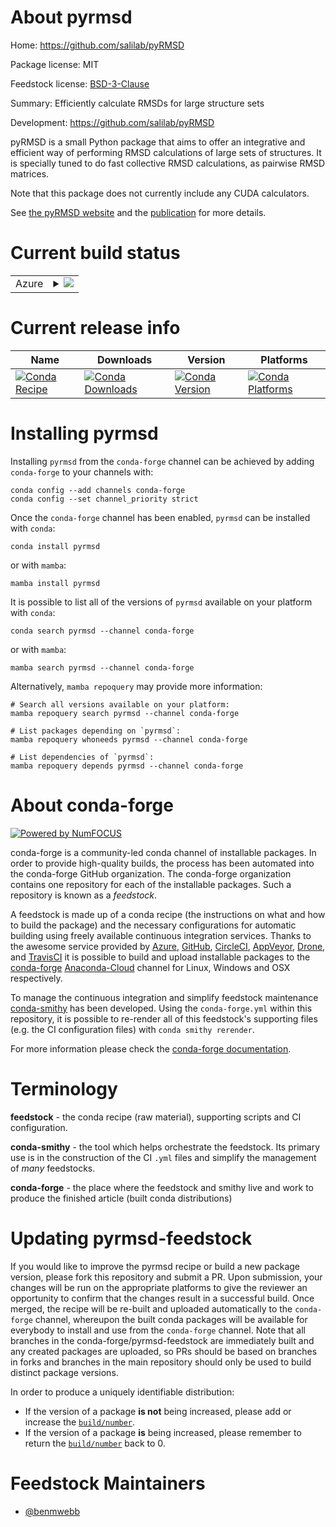 About pyrmsd
============

Home: https://github.com/salilab/pyRMSD

Package license: MIT

Feedstock license: [BSD-3-Clause](https://github.com/conda-forge/pyrmsd-feedstock/blob/main/LICENSE.txt)

Summary: Efficiently calculate RMSDs for large structure sets

Development: https://github.com/salilab/pyRMSD

pyRMSD is a small Python package that aims to offer an integrative
and efficient way of performing RMSD calculations of large sets of
structures. It is specially tuned to do fast collective RMSD
calculations, as pairwise RMSD matrices.

Note that this package does not currently include any CUDA calculators.

See [the pyRMSD website](https://github.com/salilab/pyRMSD)
and the [publication](https://doi.org/10.1093/bioinformatics/btt402)
for more details.


Current build status
====================


<table>
    
  <tr>
    <td>Azure</td>
    <td>
      <details>
        <summary>
          <a href="https://dev.azure.com/conda-forge/feedstock-builds/_build/latest?definitionId=16056&branchName=main">
            <img src="https://dev.azure.com/conda-forge/feedstock-builds/_apis/build/status/pyrmsd-feedstock?branchName=main">
          </a>
        </summary>
        <table>
          <thead><tr><th>Variant</th><th>Status</th></tr></thead>
          <tbody><tr>
              <td>linux_64_numpy1.19python3.7.____cpython</td>
              <td>
                <a href="https://dev.azure.com/conda-forge/feedstock-builds/_build/latest?definitionId=16056&branchName=main">
                  <img src="https://dev.azure.com/conda-forge/feedstock-builds/_apis/build/status/pyrmsd-feedstock?branchName=main&jobName=linux&configuration=linux_64_numpy1.19python3.7.____cpython" alt="variant">
                </a>
              </td>
            </tr><tr>
              <td>linux_64_numpy1.19python3.8.____cpython</td>
              <td>
                <a href="https://dev.azure.com/conda-forge/feedstock-builds/_build/latest?definitionId=16056&branchName=main">
                  <img src="https://dev.azure.com/conda-forge/feedstock-builds/_apis/build/status/pyrmsd-feedstock?branchName=main&jobName=linux&configuration=linux_64_numpy1.19python3.8.____cpython" alt="variant">
                </a>
              </td>
            </tr><tr>
              <td>linux_64_numpy1.19python3.9.____cpython</td>
              <td>
                <a href="https://dev.azure.com/conda-forge/feedstock-builds/_build/latest?definitionId=16056&branchName=main">
                  <img src="https://dev.azure.com/conda-forge/feedstock-builds/_apis/build/status/pyrmsd-feedstock?branchName=main&jobName=linux&configuration=linux_64_numpy1.19python3.9.____cpython" alt="variant">
                </a>
              </td>
            </tr><tr>
              <td>linux_64_numpy1.21python3.10.____cpython</td>
              <td>
                <a href="https://dev.azure.com/conda-forge/feedstock-builds/_build/latest?definitionId=16056&branchName=main">
                  <img src="https://dev.azure.com/conda-forge/feedstock-builds/_apis/build/status/pyrmsd-feedstock?branchName=main&jobName=linux&configuration=linux_64_numpy1.21python3.10.____cpython" alt="variant">
                </a>
              </td>
            </tr><tr>
              <td>osx_64_numpy1.19python3.7.____cpython</td>
              <td>
                <a href="https://dev.azure.com/conda-forge/feedstock-builds/_build/latest?definitionId=16056&branchName=main">
                  <img src="https://dev.azure.com/conda-forge/feedstock-builds/_apis/build/status/pyrmsd-feedstock?branchName=main&jobName=osx&configuration=osx_64_numpy1.19python3.7.____cpython" alt="variant">
                </a>
              </td>
            </tr><tr>
              <td>osx_64_numpy1.19python3.8.____cpython</td>
              <td>
                <a href="https://dev.azure.com/conda-forge/feedstock-builds/_build/latest?definitionId=16056&branchName=main">
                  <img src="https://dev.azure.com/conda-forge/feedstock-builds/_apis/build/status/pyrmsd-feedstock?branchName=main&jobName=osx&configuration=osx_64_numpy1.19python3.8.____cpython" alt="variant">
                </a>
              </td>
            </tr><tr>
              <td>osx_64_numpy1.19python3.9.____cpython</td>
              <td>
                <a href="https://dev.azure.com/conda-forge/feedstock-builds/_build/latest?definitionId=16056&branchName=main">
                  <img src="https://dev.azure.com/conda-forge/feedstock-builds/_apis/build/status/pyrmsd-feedstock?branchName=main&jobName=osx&configuration=osx_64_numpy1.19python3.9.____cpython" alt="variant">
                </a>
              </td>
            </tr><tr>
              <td>osx_64_numpy1.21python3.10.____cpython</td>
              <td>
                <a href="https://dev.azure.com/conda-forge/feedstock-builds/_build/latest?definitionId=16056&branchName=main">
                  <img src="https://dev.azure.com/conda-forge/feedstock-builds/_apis/build/status/pyrmsd-feedstock?branchName=main&jobName=osx&configuration=osx_64_numpy1.21python3.10.____cpython" alt="variant">
                </a>
              </td>
            </tr><tr>
              <td>win_64_numpy1.19python3.7.____cpython</td>
              <td>
                <a href="https://dev.azure.com/conda-forge/feedstock-builds/_build/latest?definitionId=16056&branchName=main">
                  <img src="https://dev.azure.com/conda-forge/feedstock-builds/_apis/build/status/pyrmsd-feedstock?branchName=main&jobName=win&configuration=win_64_numpy1.19python3.7.____cpython" alt="variant">
                </a>
              </td>
            </tr><tr>
              <td>win_64_numpy1.19python3.8.____cpython</td>
              <td>
                <a href="https://dev.azure.com/conda-forge/feedstock-builds/_build/latest?definitionId=16056&branchName=main">
                  <img src="https://dev.azure.com/conda-forge/feedstock-builds/_apis/build/status/pyrmsd-feedstock?branchName=main&jobName=win&configuration=win_64_numpy1.19python3.8.____cpython" alt="variant">
                </a>
              </td>
            </tr><tr>
              <td>win_64_numpy1.19python3.9.____cpython</td>
              <td>
                <a href="https://dev.azure.com/conda-forge/feedstock-builds/_build/latest?definitionId=16056&branchName=main">
                  <img src="https://dev.azure.com/conda-forge/feedstock-builds/_apis/build/status/pyrmsd-feedstock?branchName=main&jobName=win&configuration=win_64_numpy1.19python3.9.____cpython" alt="variant">
                </a>
              </td>
            </tr><tr>
              <td>win_64_numpy1.21python3.10.____cpython</td>
              <td>
                <a href="https://dev.azure.com/conda-forge/feedstock-builds/_build/latest?definitionId=16056&branchName=main">
                  <img src="https://dev.azure.com/conda-forge/feedstock-builds/_apis/build/status/pyrmsd-feedstock?branchName=main&jobName=win&configuration=win_64_numpy1.21python3.10.____cpython" alt="variant">
                </a>
              </td>
            </tr>
          </tbody>
        </table>
      </details>
    </td>
  </tr>
</table>

Current release info
====================

| Name | Downloads | Version | Platforms |
| --- | --- | --- | --- |
| [![Conda Recipe](https://img.shields.io/badge/recipe-pyrmsd-green.svg)](https://anaconda.org/conda-forge/pyrmsd) | [![Conda Downloads](https://img.shields.io/conda/dn/conda-forge/pyrmsd.svg)](https://anaconda.org/conda-forge/pyrmsd) | [![Conda Version](https://img.shields.io/conda/vn/conda-forge/pyrmsd.svg)](https://anaconda.org/conda-forge/pyrmsd) | [![Conda Platforms](https://img.shields.io/conda/pn/conda-forge/pyrmsd.svg)](https://anaconda.org/conda-forge/pyrmsd) |

Installing pyrmsd
=================

Installing `pyrmsd` from the `conda-forge` channel can be achieved by adding `conda-forge` to your channels with:

```
conda config --add channels conda-forge
conda config --set channel_priority strict
```

Once the `conda-forge` channel has been enabled, `pyrmsd` can be installed with `conda`:

```
conda install pyrmsd
```

or with `mamba`:

```
mamba install pyrmsd
```

It is possible to list all of the versions of `pyrmsd` available on your platform with `conda`:

```
conda search pyrmsd --channel conda-forge
```

or with `mamba`:

```
mamba search pyrmsd --channel conda-forge
```

Alternatively, `mamba repoquery` may provide more information:

```
# Search all versions available on your platform:
mamba repoquery search pyrmsd --channel conda-forge

# List packages depending on `pyrmsd`:
mamba repoquery whoneeds pyrmsd --channel conda-forge

# List dependencies of `pyrmsd`:
mamba repoquery depends pyrmsd --channel conda-forge
```


About conda-forge
=================

[![Powered by
NumFOCUS](https://img.shields.io/badge/powered%20by-NumFOCUS-orange.svg?style=flat&colorA=E1523D&colorB=007D8A)](https://numfocus.org)

conda-forge is a community-led conda channel of installable packages.
In order to provide high-quality builds, the process has been automated into the
conda-forge GitHub organization. The conda-forge organization contains one repository
for each of the installable packages. Such a repository is known as a *feedstock*.

A feedstock is made up of a conda recipe (the instructions on what and how to build
the package) and the necessary configurations for automatic building using freely
available continuous integration services. Thanks to the awesome service provided by
[Azure](https://azure.microsoft.com/en-us/services/devops/), [GitHub](https://github.com/),
[CircleCI](https://circleci.com/), [AppVeyor](https://www.appveyor.com/),
[Drone](https://cloud.drone.io/welcome), and [TravisCI](https://travis-ci.com/)
it is possible to build and upload installable packages to the
[conda-forge](https://anaconda.org/conda-forge) [Anaconda-Cloud](https://anaconda.org/)
channel for Linux, Windows and OSX respectively.

To manage the continuous integration and simplify feedstock maintenance
[conda-smithy](https://github.com/conda-forge/conda-smithy) has been developed.
Using the ``conda-forge.yml`` within this repository, it is possible to re-render all of
this feedstock's supporting files (e.g. the CI configuration files) with ``conda smithy rerender``.

For more information please check the [conda-forge documentation](https://conda-forge.org/docs/).

Terminology
===========

**feedstock** - the conda recipe (raw material), supporting scripts and CI configuration.

**conda-smithy** - the tool which helps orchestrate the feedstock.
                   Its primary use is in the construction of the CI ``.yml`` files
                   and simplify the management of *many* feedstocks.

**conda-forge** - the place where the feedstock and smithy live and work to
                  produce the finished article (built conda distributions)


Updating pyrmsd-feedstock
=========================

If you would like to improve the pyrmsd recipe or build a new
package version, please fork this repository and submit a PR. Upon submission,
your changes will be run on the appropriate platforms to give the reviewer an
opportunity to confirm that the changes result in a successful build. Once
merged, the recipe will be re-built and uploaded automatically to the
`conda-forge` channel, whereupon the built conda packages will be available for
everybody to install and use from the `conda-forge` channel.
Note that all branches in the conda-forge/pyrmsd-feedstock are
immediately built and any created packages are uploaded, so PRs should be based
on branches in forks and branches in the main repository should only be used to
build distinct package versions.

In order to produce a uniquely identifiable distribution:
 * If the version of a package **is not** being increased, please add or increase
   the [``build/number``](https://docs.conda.io/projects/conda-build/en/latest/resources/define-metadata.html#build-number-and-string).
 * If the version of a package **is** being increased, please remember to return
   the [``build/number``](https://docs.conda.io/projects/conda-build/en/latest/resources/define-metadata.html#build-number-and-string)
   back to 0.

Feedstock Maintainers
=====================

* [@benmwebb](https://github.com/benmwebb/)

